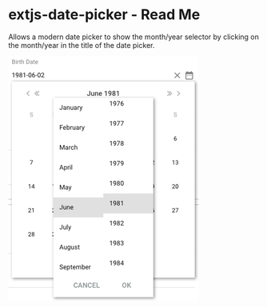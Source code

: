# extjs-date-picker - Read Me

Allows a modern date picker to show the month/year selector by clicking on the month/year in the title of the date picker.

![Example](screenshot.png)
